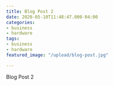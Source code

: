 ```yaml
---
title: Blog Post 2
date: 2020-05-10T11:48:47.000-04:00
categories:
- business
- hardware
tags:
- business
- hardware
featured_image: "/upload/blog-post.jpg"

---
```

Blog Post 2 